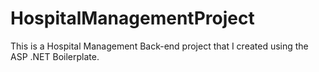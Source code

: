 # HospitalManagementProject
This is a Hospital Management Back-end project that I created using the ASP .NET Boilerplate.

